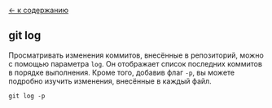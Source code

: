[← к содержанию](readme.md)
## git log
Просматривать изменения коммитов, внесённые в репозиторий, можно с помощью параметра ``log``. Он отображает список последних коммитов в порядке выполнения. Кроме того, добавив флаг ``-p``, вы можете подробно изучить изменения, внесённые в каждый файл.

``git log -p``

